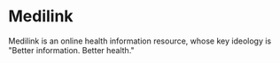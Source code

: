 # Medilink
Medilink is an online health information resource, whose key ideology is "Better information. Better health."
